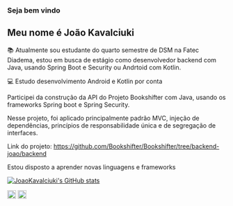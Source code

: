 ### Seja bem vindo
## Meu nome é João Kavalciuki
📚 Atualmente sou estudante do quarto semestre de DSM na Fatec Diadema, estou em busca de estágio como desenvolvedor backend com Java, usando Spring Boot e Security ou Andrtoid com Kotlin.

💻 Estudo desenvolvimento Android e Kotlin por conta 

Participei da construção da API do Projeto Bookshifter com Java, usando os frameworks Spring boot e Spring Security.

Nesse projeto, foi aplicado principalmente padrão MVC, injeção de dependências, princípios de responsabilidade única e de segregação de interfaces.

Link do projeto: https://github.com/Bookshifter/Bookshifter/tree/backend-joao/backend

Estou disposto a aprender novas linguagens e frameworks

[![JoaoKavalciuki's GitHub stats](https://github-readme-stats.vercel.app/api?username=JoaoKavalciuki)](https://github.com/JoaoKavalciuki/github-readme-stats)

<!--[![Top Langs](https://github-readme-stats.vercel.app/api/top-langs/?username=JoaoKavalciuki&layout=compact)](https://github.com/JoaoKavalciuki/github-readme-stats)-->

<code><img height="20" src="https://img.shields.io/badge/Kotlin-0095D5?&style=for-the-badge&logo=kotlin&logoColor=white"></code>
<code><img height="20" src ="https://img.shields.io/badge/Android-3DDC84?style=for-the-badge&logo=android&logoColor=white"></code>

<!--
**JoaoKavalciuki/JoaoKavalciuki** is a ✨ _special_ ✨ repository because its `README.md` (this file) appears on your GitHub profile.

Here are some ideas to get you started:

- 🔭 I’m currently working on ...
- 🌱 I’m currently learning ...
- 👯 I’m looking to collaborate on ...
- 🤔 I’m looking for help with ...
- 💬 Ask me about ...
- 📫 How to reach me: ...
- 😄 Pronouns: ...
- ⚡ Fun fact: ...
-->
